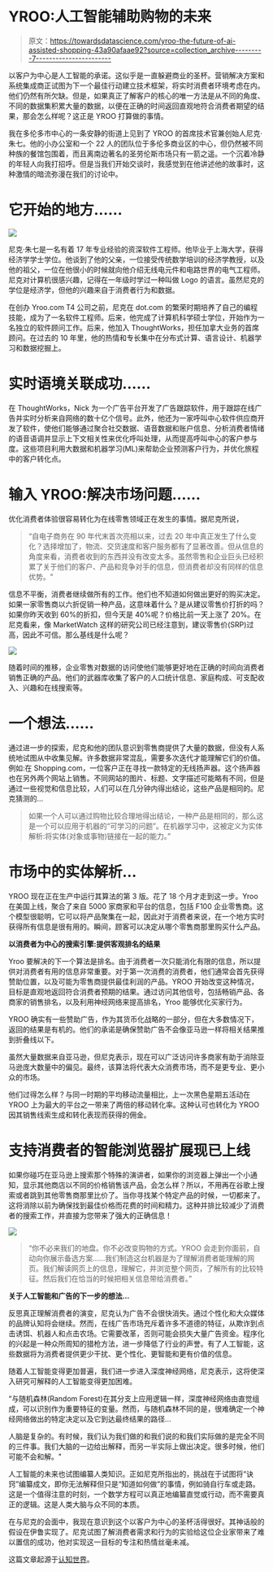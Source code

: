 # YROO:人工智能辅助购物的未来

> 原文：<https://towardsdatascience.com/yroo-the-future-of-ai-assisted-shopping-43a90afaae92?source=collection_archive---------7----------------------->

以客户为中心是人工智能的承诺。这似乎是一直躲避商业的圣杯。营销解决方案和系统集成商正试图为下一个最佳行动建立技术框架，将实时消费者环境考虑在内。他们仍然有所欠缺。但是，如果真正了解客户的核心的唯一方法是从不同的角度、不同的数据集积累大量的数据，以便在正确的时间返回直观地符合消费者期望的结果，那会怎么样呢？这正是 YROO 打算做的事情。

我在多伦多市中心的一条安静的街道上见到了 YROO 的首席技术官兼创始人尼克·朱七。他的小办公室和一个 22 人的团队位于多伦多商业区的中心，但仍然被不同种族的餐馆包围着，而且离南边著名的圣劳伦斯市场只有一箭之遥。一个沉着冷静的年轻人向我打招呼。但是当我们开始交谈时，我感觉到在他讲述他的故事时，这种激情的暗流弥漫在我们的讨论中。

# **它开始的地方……**

![](img/cf174520dcca0f09839f8416ba62cefe.png)

尼克·朱七是一名有着 17 年专业经验的资深软件工程师。他毕业于上海大学，获得经济学学士学位。他谈到了他的父亲，一位接受传统数学培训的经济学教授，以及他的祖父，一位在他很小的时候就向他介绍无线电元件和电路世界的电气工程师。尼克对计算机很感兴趣，记得在一年级时学过一种叫做 Logo 的语言。虽然尼克的学位是经济学，但他的兴趣来自于消费者行为和数据。

在创办 Yroo.com T4 公司之前，尼克在 dot.com 的繁荣时期培养了自己的编程技能，成为了一名软件工程师。后来，他完成了计算机科学硕士学位，开始作为一名独立的软件顾问工作。后来，他加入 ThoughtWorks，担任加拿大业务的首席顾问。在过去的 10 年里，他的热情和专长集中在分布式计算、语言设计、机器学习和数据挖掘上。

# **实时语境关联成功……**

在 ThoughtWorks，Nick 为一个广告平台开发了广告跟踪软件，用于跟踪在线广告并实时分析来自网络的数十亿个信号。此外，他还为一家呼叫中心软件供应商开发了软件，使他们能够通过聚合社交数据、语音数据和账户信息、分析消费者情绪的语音语调并显示上下文相关性来优化呼叫处理，从而提高呼叫中心的客户参与度。这些项目利用大数据和机器学习(ML)来帮助企业预测客户行为，并优化旅程中的客户转化点。

# **输入 YROO:解决市场问题……**

优化消费者体验很容易转化为在线零售领域正在发生的事情。据尼克所说，

> “自电子商务在 90 年代末首次亮相以来，过去 20 年中真正发生了什么变化？选择增加了，物流、交货速度和客户服务都有了显著改善。但从信息的角度来看，消费者收到的东西并没有改变太多。虽然零售和企业巨头已经积累了关于他们的客户、产品和竞争对手的信息，但消费者却没有同样的信息优势。"

信息不平衡，消费者继续做所有的工作。他们也不知道如何做出更好的购买决定。如果一家零售商以六折促销一种产品，这意味着什么？是从建议零售价打折的吗？如果你昨天收到 60%的折扣，但今天是 40%呢？价格比前一天上涨了 20%。在尼克看来，像 MarketWatch 这样的研究公司已经注意到，建议零售价(SRP)过高，因此不可信。那么基线是什么呢？

![](img/da914d1a4ef7b7bd1ad816efc42c2897.png)

随着时间的推移，企业零售对数据的访问使他们能够更好地在正确的时间向消费者销售正确的产品。他们的武器库收集了客户的人口统计信息、家庭构成、可支配收入、兴趣和在线搜索等。

# **一个想法……**

通过进一步的探索，尼克和他的团队意识到零售商提供了大量的数据，但没有人系统地试图从中收集见解。许多数据非常混乱，需要多次迭代才能理解它们的价值。例如:在 Shopping.com，一位客户正在寻找一款特定的无线扬声器。这个扬声器也在另外两个网站上销售。不同网站的图片、标题、文字描述可能略有不同，但是通过一些视觉和信息比较，人们可以在几分钟内得出结论，这些产品是相同的。尼克猜测的…

> 如果一个人可以通过购物比较合理地得出结论，一种产品是相同的，那么这是一个可以应用于机器的“可学习的问题”。在机器学习中，这被定义为实体解析:将实体(对象或事物)链接在一起的能力。”

# **市场中的实体解析…**

YROO 现在正在生产中运行其算法的第 3 版。花了 18 个月才走到这一步。Yroo 在美国上线，聚合了来自 5000 家商家和平台的信息，包括 F100 企业零售商。这个模型很聪明，它可以将产品聚集在一起，因此对于消费者来说，在一个地方实时获得所有信息是很有用的。瞬间，顾客可以决定从哪个零售商那里购买什么产品。

**以消费者为中心的搜索引擎:提供客观排名的结果**

Yroo 要解决的下一个算法是排名。由于消费者一次只能消化有限的信息，所以提供对消费者有用的信息非常重要。对于第一次消费的消费者，他们通常会首先获得赞助位置，以及可能为零售商提供最佳利润的产品。YROO 开始改变这种情况，目标是直观地返回符合消费者预期的结果。通过访问其他信号，包括畅销产品、各商家的销售排名，以及利用神经网络来提高排名，Yroo 能够优化买家行为。

YROO 确实有一些赞助广告，作为其货币化战略的一部分，但在大多数情况下，返回的结果是有机的。他们的承诺是确保赞助广告不会像亚马逊一样将相关结果推到折叠线以下。

虽然大量数据来自亚马逊，但尼克表示，现在可以广泛访问许多商家有助于消除亚马逊庞大数量中的偏见。最终，该算法将代表大众消费市场，而不是更专业、更小众的市场。

他们过得怎么样？与同一时期的平均移动流量相比，上一次黑色星期五活动在 YROO 上为最大的平台之一带来了两倍的移动转化率。这种认可也转化为 YROO 因其销售线索生成和转化表现而获得的佣金。

# **支持消费者的智能浏览器扩展现已上线**

如果你碰巧在亚马逊上搜索那个特殊的演讲者，如果你的浏览器上弹出一个小通知，显示其他商店以不同的价格销售该产品，会怎么样？所以，不用再在谷歌上搜索或者跳到其他零售商那里比价了。当你寻找某个特定产品的时候，一切都来了。这将消除以前为确保找到最佳价格而花费的时间和精力。这种并排比较减少了消费者的搜索工作，并直接为您带来了强大的正确信息！

![](img/cc993647188aaf5fcfe4dd9431bc419d.png)

> “你不必来我们的地盘。你不必改变购物的方式。YROO 会走到你面前，自动向你展示备选方案……我们制造这台机器是为了理解消费者能理解的网页。我们解读网页上的信息，理解它，并浏览整个网页，了解所有的比较特征。然后我们在恰当的时候把相关信息带给消费者。”

**关于人工智能和广告的下一步的想法…**

反思真正理解消费者的演变，尼克认为广告不会很快消失。通过个性化和大众媒体的品牌认知将会继续。然而，在线广告市场充斥着许多不道德的特征，从欺诈到点击诱饵、机器人和点击农场。它需要改革，否则可能会损失大量广告资金。程序化的兴起是一种众所周知的猎枪方法，进一步降低了行业的声誉。有了人工智能，这些数据将为消费者提供更少干扰、更个性化、更智能和更有价值的信息。

随着人工智能变得更加普遍，我们进一步进入深度神经网络，尼克表示，这将使深入研究可解释的人工智能变得更加困难。

“与随机森林(Random Forest)在其分支上应用逻辑一样，深度神经网络由直觉组成，可以识别作为重要特征的变量。然而，与随机森林不同的是，很难确定一个神经网络做出的特定决定以及它到达最终结果的路径…

人脑是复杂的。有时候，我们认为我们做的和我们说的和我们实际做的是完全不同的三件事。我们大脑的一边给出解释，而另一半实际上做出决定。很多时候，他们可能不会和解。"

人工智能的未来也试图编纂人类知识。正如尼克所指出的，挑战在于试图将“诀窍”编纂成文，即你无法解释但只是“知道如何做”的事情，例如骑自行车或走路。这是一个值得注意的时刻，一个数学方程可以真正地编纂直觉或行动，而不需要真正的逻辑。这是人类大脑与众不同的本质。

在与尼克的会面中，我现在意识到这个以客户为中心的圣杯活得很好。其神话般的假设在伊鲁实现了。尼克试图了解消费者需求和行为的实验给这位企业家带来了难以置信的成功，他对实现这一目标的专注和热情丝毫未减。

这篇文章起源于[认知世界](http://cognitiveworld.com/article/yroo-future-ai-assisted-shopping)。